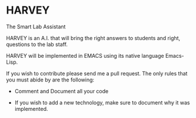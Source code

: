 # HARVEY

The Smart Lab Assistant


HARVEY is an A.I. that will bring the right answers to students and
right, questions to the lab staff.

HARVEY will be implemented in EMACS using its native language
Emacs-Lisp.


If you wish to contribute please send me a pull request. The only
rules that you must abide by are the following:

- Comment and Document all your code

- If you wish to add a new technology, make sure to document why
  it was implemented.
